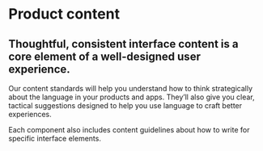 # Product content
## Thoughtful, consistent interface content is a core element of a well-designed user experience.

Our content standards will help you understand how to think strategically about the language in your products and apps. They’ll also give you clear, tactical suggestions designed to help you use language to craft better experiences.

Each component also includes content guidelines about how to write for specific interface elements.
